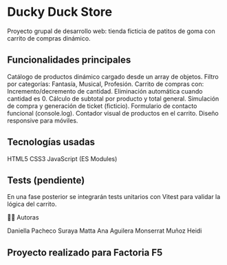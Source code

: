 # Ducky Duck Store

Proyecto grupal de desarrollo web: tienda ficticia de patitos de goma con carrito de compras dinámico.

## Funcionalidades principales

Catálogo de productos dinámico cargado desde un array de objetos.
Filtro por categorías: Fantasía, Musical, Profesión.
Carrito de compras con:
Incremento/decremento de cantidad.
Eliminación automática cuando cantidad es 0.
Cálculo de subtotal por producto y total general.
Simulación de compra y generación de ticket (ficticio).
Formulario de contacto funcional (console.log).
Contador visual de productos en el carrito.
Diseño responsive para móviles.

## Tecnologías usadas

HTML5
CSS3
JavaScript (ES Modules)

## Tests (pendiente)
En una fase posterior se integrarán tests unitarios con Vitest para validar la lógica del carrito.

👩‍💻 Autoras

Daniella Pacheco
Suraya Matta
Ana Aguilera
Monserrat Muñoz
Heidi


## Proyecto realizado para Factoria F5
